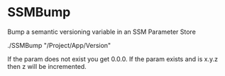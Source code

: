 # SSMBump
Bump a semantic versioning variable in an SSM Parameter Store

./SSMBump "/Project/App/Version"

If the param does not exist you get 0.0.0.  If the param exists and is x.y.z then z will be incremented. 